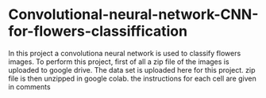 # Convolutional-neural-network-CNN-for-flowers-classiffication
In this project a convolutiona neural network is used to classify flowers images.
To perform this project, first of all a zip file of the images is uploaded to google drive.
The data set is uploaded here for this project.
zip file is then unzipped in google colab.
the instructions for each cell are given in comments 
